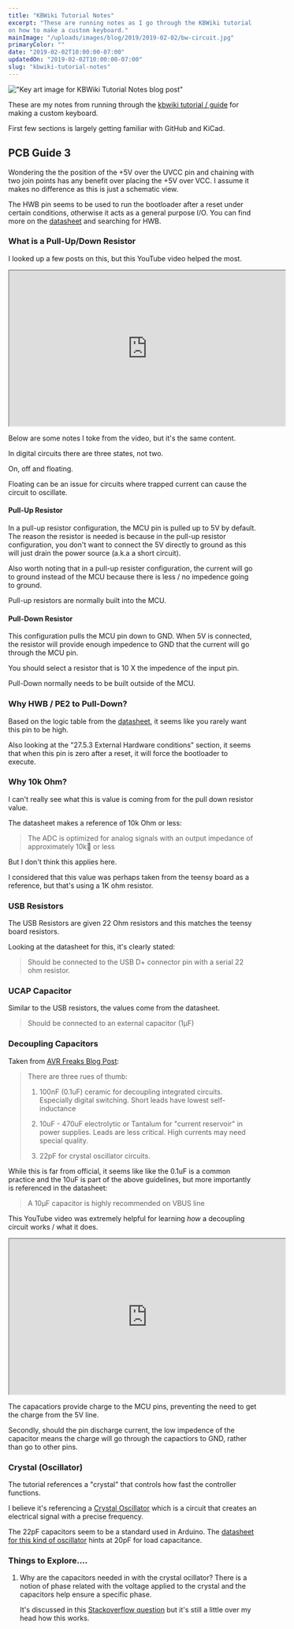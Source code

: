 ```yaml
---
title: "KBWiki Tutorial Notes"
excerpt: "These are running notes as I go through the KBWiki tutorial
on how to make a custom keyboard."
mainImage: "/uploads/images/blog/2019/2019-02-02/bw-circuit.jpg"
primaryColor: ""
date: "2019-02-02T10:00:00-07:00"
updatedOn: "2019-02-02T10:00:00-07:00"
slug: "kbwiki-tutorial-notes"
---
```

!["Key art image for KBWiki Tutorial Notes blog post"](/uploads/images/blog/2019/2019-02-02/bw-circuit.jpg)

These are my notes from running through the 
[kbwiki tutorial / guide](https://kbwiki.ai03.me/books/pcb-design) for
making a custom keyboard.

First few sections is largely getting familiar with GitHub and KiCad.

## PCB Guide 3

Wondering the the position of the +5V over the UVCC pin and chaining
with two join points has any benefit over placing the +5V over VCC.
I assume it makes no difference as this is just a schematic view.

The HWB pin seems to be used to run the bootloader after a reset under
certain conditions, otherwise it acts as a general purpose I/O. You
can find more on the 
[datasheet](http://ww1.microchip.com/downloads/en/devicedoc/atmel-7766-8-bit-avr-atmega16u4-32u4_datasheet.pdf) 
and searching for HWB.

### What is a Pull-Up/Down Resistor

I looked up a few posts on this, but this YouTube video helped
the most.

<iframe width="560" height="315" src="https://www.youtube.com/embed/BxA7qwmY9mg"></iframe>

Below are some notes I toke from the video, but it's the same content.

In digital circuits there are three states, not two.

On, off and floating.

Floating can be an issue for circuits where trapped current can cause
the circuit to oscillate.

#### Pull-Up Resistor

In a pull-up resistor configuration, the MCU pin is pulled up to 5V
by default. The reason the resistor is needed is because in the pull-up
resistor configuration, you don't want to connect the 5V directly to
ground as this will just drain the power source (a.k.a a short circuit).

Also worth noting that in a pull-up resister configuration, the current
will go to ground instead of the MCU because there is less / no impedence going to ground.

Pull-up resistors are normally built into the MCU.

#### Pull-Down Resistor

This configuration pulls the MCU pin down to GND. When 5V is connected, the resistor will provide enough impedence to GND that the current will go through the MCU pin.

You should select a resistor that is 10 X the impedence of the input pin.

Pull-Down normally needs to be built outside of the MCU.

### Why HWB / PE2 to Pull-Down?

Based on the logic table from the [datasheet](http://ww1.microchip.com/downloads/en/devicedoc/atmel-7766-8-bit-avr-atmega16u4-32u4_datasheet.pdf), it seems like you rarely want this pin to be high.

Also looking at the "27.5.3 External Hardware conditions" section,
it seems that when this pin is zero after a reset, it will force the
bootloader to execute.

### Why 10k Ohm?

I can't really see what this is value is coming from for the pull down
resistor value.

The datasheet makes a reference of 10k Ohm or less:

> The ADC is optimized for analog signals with an output 
> impedance of approximately 10k or less

But I don't think this applies here.

I considered that this value was perhaps taken from the teensy board
as a reference, but that's using a 1K ohm resistor.

### USB Resistors

The USB Resistors are given 22 Ohm resistors and this matches the
teensy board resistors.

Looking at the datasheet for this, it's clearly stated:

> Should be connected to the USB D+ connector pin
> with a serial 22 ohm resistor.

### UCAP Capacitor

Similar to the USB resistors, the values come from the datasheet.

> Should be connected to an external capacitor (1µF)

### Decoupling Capacitors

Taken from [AVR Freaks Blog Post](https://www.avrfreaks.net/forum/which-decoupling-caps-atmega32u4):

> There are three rues of thumb:
>
> 1.  100nF (0.1uF) ceramic for decoupling integrated circuits.   
>     Especially digital switching. Short leads have lowest 
>     self-inductance
>
> 2.  10uF - 470uF electrolytic or Tantalum for "current reservoir" 
>     in power supplies. Leads are less critical. 
>     High currents may need special quality.
>
> 3.  22pF for crystal oscillator circuits.

While this is far from official, it seems like like the 0.1uF is a
common practice and the 10uF is part of the above guidelines, but more
importantly is referenced in the datasheet:

> A 10µF capacitor is highly recommended on VBUS line

This YouTube video was extremely helpful for learning *how* a decoupling
circuit works / what it does.

<iframe width="560" height="315" src="https://www.youtube.com/embed/mk61DNz27FI"></iframe>

The capacatiors provide charge to the MCU pins, preventing the need
to get the charge from the 5V line.

Secondly, should the pin discharge current, the low impedence of the
capacitor means the charge will go through the capactiors to GND, rather
than go to other pins.

### Crystal (Oscillator)

The tutorial references a "crystal" that controls how fast the
controller functions.

I believe it's referencing a [Crystal Oscillator](https://en.wikipedia.org/wiki/Crystal_oscillator) which is a circuit
that creates an electrical signal with a precise frequency.

The 22pF capacitors seem to be a standard used in Arduino. The
[datasheet for this kind of oscillator](http://www.ecsxtal.com/store/pdf/hc_49us.pdf)
hints at 20pF for load capacitance.

### Things to Explore....

1. Why are the capacitors needed in with the crystal ocillator?
    There is a notion of phase related with the voltage applied to
    the crystal and the capacitors help ensure a specific phase.

    It's discussed in this [Stackoverflow question](https://electronics.stackexchange.com/questions/250608/crystal-oscillator-load-capacitance-again)
    but it's still a little over my head how this works.